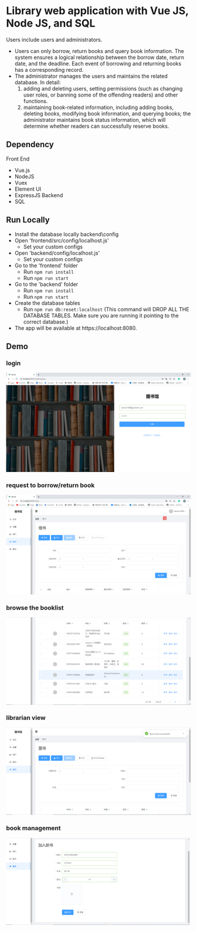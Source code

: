 # Library web application with Vue JS, Node JS, and SQL

Users include users and administrators.
- Users can only borrow, return books and query book information. The system ensures a logical relationship between the borrow date, return date, and the deadline.  Each event of borrowing and returning books has a corresponding record.
- The administrator manages the users and maintains the related database. In detail:
  1. adding and deleting users, setting permissions (such as changing user roles, or banning some of the offending readers) and other functions.
  2. maintaining book-related information, including adding books, deleting books, modifying book information, and querying books; the administrator maintains book status information, which will determine whether readers can successfully reserve books.

## Dependency
Front End
- Vue.js
- NodeJS
- Vuex
- Element UI
- ExpressJS
Backend
- SQL

## Run Locally
- Install the database locally
backend\config
- Open 'frontend/src/config/localhost.js'
  - Set your custom configs
- Open 'backend/config/localhost.js'
  - Set your custom configs
- Go to the 'frontend' folder
  - Run `npm run install`
  - Run `npm run start`
- Go to the 'backend' folder
  - Run `npm run install`
  - Run `npm run start`
- Create the database tables
  - Run `npm run db:reset:localhost`
(This command will DROP ALL THE DATABASE TABLES. Make sure you are running it pointing to the correct database.)
- The app will be available at https://localhost:8080.

## Demo
### login
![login](./assets/login.png)
### request to borrow/return book
![borrow](./assets/borrow.png)
### browse the booklist
![booklist](./assets/booklist.png)
### librarian view
![librarian](./assets/librarian.png)
### book management
![addbook](./assets/addbook.png)
